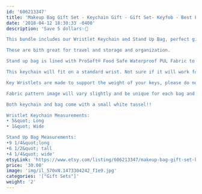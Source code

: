 ```yaml
---
id: '606213347'
title: 'Makeup Bag Gift Set - Keychain Gift - Gift Set- Keyfob - Best Friend Gift - Bridesmaid Gift'
date: '2018-04-12 18:30:33 -0400'
description: 'Save 5 dollars✨🎉

This bundle includes our Wristlet Keychain and Stand Up Bag, perfect gift!!

These are bith great for travel and storage and organization.

Stand up bag is lined with ProSoft® Food Safe Waterproof PUL Fabric to wipe clean during use. Each stand up bag has a strong metal zipper. 

This keychain will fit on a standard wrist. Not sure if it will work for you? Our Key Wristlets are made with a 12&quot; long piece of fabric, folded in half to create the look.

Key Wristlets are made to support the weight of your keys, please do not use this as a support for a purse or anything heavier than the average keychain.

Fabric pattern image will vary slightly and be unique for each bag and keychain.

Both keychain and bag come with a small white tassel!!

Wristlet Keychain Measurements:
• 5&quot; Long
• 1&quot; Wide

Stand Up Bag Measurements:
•9 1/4&quot;long
•6 1/2&quot; tall
•4 1/4&quot; wide'
etsyLink: 'https://www.etsy.com/listing/606213347/makeup-bag-gift-set-keychain-gift-gift?utm_source=synctostaticsite&utm_medium=api&utm_campaign=api'
price: '30.00'
image: 'img/il_570xN.1473304242_f1e9.jpg'
categories: '["Gift Sets"]'
weight: '2'
---
```

